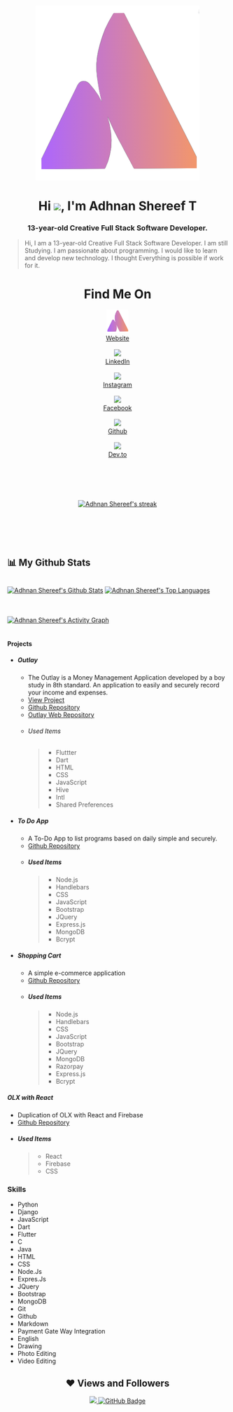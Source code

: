 <p align="center" ><img src="https://raw.githubusercontent.com/AdhnanShereef/adhnanshereef.com/main/assets/images/logo.png"></p>
<h1 align="center">Hi <img src="https://raw.githubusercontent.com/MartinHeinz/MartinHeinz/master/wave.gif" width="30px">, I'm Adhnan Shereef T</h1>
<h3 align="center">13-year-old Creative Full Stack Software Developer.</h3>

> Hi, I am a 13-year-old Creative Full Stack Software Developer. I am still Studying. I am passionate about programming. I would like to learn and develop new technology. I thought Everything is possible if work for it.

<h1 align="center">Find Me On</h1>

<p align="center" >
<a href = "https://www.adhnanshereef.gq"><img src="https://raw.githubusercontent.com/AdhnanShereef/adhnanshereef.com/main/assets/images/logo.png" width="50px"/><br> Website</a>
<br>
<br>
<a href = "https://www.linkedin.com/in/adhnanshereef"><img src="https://www.maryville.edu/wp-content/uploads/2015/11/Linkedin-logo-1-550x550-300x300.png" width="50px" /><br> LinkedIn</a>
 <br>
  <br>
<a href = "https://www.instagram.com/adhnanshereef"><img src="https://img.icons8.com/color/45/000000/instagram-new.png"/><br> Instagram</a>
  <br>
  <br>
<a href = "https://www.facebook.com/AdhnanShereef"><img src="https://img.icons8.com/fluent/48/000000/facebook-new.png"/><br> Facebook</a>
  <br>
  <br>
<a href = "https://github.com/AdhnanShereef"><img src="https://pngimg.com/uploads/github/github_PNG40.png" width="50px"/><br> Github</a>
  <br>
  <br>
<a href = "https://dev.to/adhnanshereef"><img src="https://image.winudf.com/v2/image1/dG8uZGV2LmRldl9hbmRyb2lkX2ljb25fMTU1NjIzMzMzN18wNTE/icon.png?w=&fakeurl=1" width="50px"/><br> Dev.to</a>
</p>

 <br>
  <br>
   <br>
  <br>  
<p align="center">
    <a href="https://github.com/AdhnanShereef/github-readme-streak-stats">
        <img title="🔥 Get streak stats for your profile at git.io/streak-stats" alt="Adhnan Shereef's streak" src="https://github-readme-streak-stats.herokuapp.com/?user=AdhnanShereef&theme=black-ice&hide_border=true&stroke=0000&background=060A0CD0"/>
    </a>
</p>
 <br>
  <br> <br>
  <br>

## 📊 My Github Stats

  <br/>
    <a href="https://github.com/AdhnanShereef/github-readme-stats"><img alt="Adhnan Shereef's Github Stats" src="https://github-readme-stats.vercel.app/api?username=AdhnanShereef&show_icons=true&count_private=true&theme=react&hide_border=true&bg_color=0D1117" /></a>
  <a href="https://github.com/AdhnanShereef/github-readme-stats"><img alt="Adhnan Shereef's Top Languages" src="https://github-readme-stats.vercel.app/api/top-langs/?username=nullpwn&langs_count=8&count_private=true&layout=compact&theme=react&hide_border=true&bg_color=0D1117" /></a>
  
<br/>
<br/>
 <br>
  <br>
<a href="https://github.com/nullpwn/github-readme-activity-graph"><img alt="Adhnan Shereef's Activity Graph" src="https://activity-graph.herokuapp.com/graph?username=AdhnanShereef&bg_color=0D1117&color=5BCDEC&line=5BCDEC&point=FFFFFF&hide_border=true" /></a>

<br/>
<br/>

#### Projects

- ##### Outlay
  - The Outlay is a Money Management Application developed by a boy study in 8th standard. An application to easily and securely record your income and expenses.
  - [View Project](https://www.outlay.gq)
  - [Github Repository](https://github.com/AdhnanShereef/Outlay)
  - [Outlay Web Repository](https://github.com/AdhnanShereef/Outlay-Money-Manager)
  - ###### Used Items
    > - Fluttter
    > - Dart
    > - HTML
    > - CSS
    > - JavaScript
    > - Hive
    > - Intl
    > - Shared Preferences
- ##### To Do App

  - A To-Do App to list programs based on daily simple and securely.
  - [Github Repository](https://github.com/AdhnanShereef/To_Do_App)
  - ##### Used Items
    > - Node.js
    > - Handlebars
    > - CSS
    > - JavaScript
    > - Bootstrap
    > - JQuery
    > - Express.js
    > - MongoDB
    > - Bcrypt

- ##### Shopping Cart
  - A simple e-commerce application
  - [Github Repository](https://github.com/AdhnanShereef/Shopping_Cart)
  - ##### Used Items
    > - Node.js
    > - Handlebars
    > - CSS
    > - JavaScript
    > - Bootstrap
    > - JQuery
    > - MongoDB
    > - Razorpay
    > - Express.js
    > - Bcrypt

##### OLX with React

- Duplication of OLX with React and Firebase
- [Github Repository](https://github.com/AdhnanShereef/OLX_with_react)
- ##### Used Items
  > - React
  > - Firebase
  > - CSS

### Skills

- Python
- Django
- JavaScript
- Dart
- Flutter
- C
- Java
- HTML
- CSS
- Node.Js
- Expres.Js
- JQuery
- Bootstrap
- MongoDB
- Git
- Github
- Markdown
- Payment Gate Way Integration
- English
- Drawing
- Photo Editing
- Video Editing

<h2 align="center" > ❤ Views and Followers </h2>
<p align="center" >
 <a href="https://github.com/AdhnanShereef/github-profile-views-counter">
    <img src="https://komarev.com/ghpvc/?username=AdhnanShereef&color=blueviolet">
</a>
<a href="https://github.com/AdhnanShereef?tab=followers"><img src="https://img.shields.io/github/followers/AdhnanShereef?label=Followers&style=social" alt="GitHub Badge"></a>
 </p>
